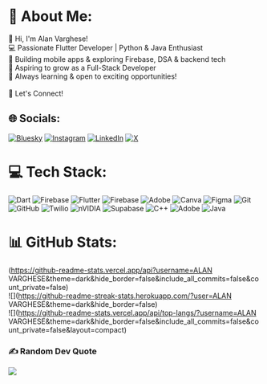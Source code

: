 # 💫 About Me:
👋 Hi, I'm Alan Varghese!<br>💻 Passionate Flutter Developer | Python & Java Enthusiast<br>📱 Building mobile apps & exploring Firebase, DSA & backend tech<br>🎯 Aspiring to grow as a Full-Stack Developer<br>🚀 Always learning & open to exciting opportunities!<br><br>🔗 Let's Connect!


## 🌐 Socials:
[![Bluesky](https://img.shields.io/badge/bluesky-0285FF?style=for-the-badge&logo=bluesky&logoColor=%23FFFFFF)](https://bsky.app/profile/alan-varghese.bsky.social) [![Instagram](https://img.shields.io/badge/Instagram-%23E4405F.svg?logo=Instagram&logoColor=white)](https://instagram.com/superman__dee) [![LinkedIn](https://img.shields.io/badge/LinkedIn-%230077B5.svg?logo=linkedin&logoColor=white)](https://linkedin.com/in/alan-varghese-34103a166) [![X](https://img.shields.io/badge/X-black.svg?logo=X&logoColor=white)](https://x.com/@Alanvz165886) 

# 💻 Tech Stack:
![Dart](https://img.shields.io/badge/dart-%230175C2.svg?style=for-the-badge&logo=dart&logoColor=white) ![Firebase](https://img.shields.io/badge/firebase-%23039BE5.svg?style=for-the-badge&logo=firebase) ![Flutter](https://img.shields.io/badge/Flutter-%2302569B.svg?style=for-the-badge&logo=Flutter&logoColor=white) ![Firebase](https://img.shields.io/badge/firebase-a08021?style=for-the-badge&logo=firebase&logoColor=ffcd34) ![Adobe](https://img.shields.io/badge/adobe-%23FF0000.svg?style=for-the-badge&logo=adobe&logoColor=white) ![Canva](https://img.shields.io/badge/Canva-%2300C4CC.svg?style=for-the-badge&logo=Canva&logoColor=white) ![Figma](https://img.shields.io/badge/figma-%23F24E1E.svg?style=for-the-badge&logo=figma&logoColor=white) ![Git](https://img.shields.io/badge/git-%23F05033.svg?style=for-the-badge&logo=git&logoColor=white) ![GitHub](https://img.shields.io/badge/github-%23121011.svg?style=for-the-badge&logo=github&logoColor=white) ![Twilio](https://img.shields.io/badge/Twilio-F22F46?style=for-the-badge&logo=Twilio&logoColor=white) ![nVIDIA](https://img.shields.io/badge/nVIDIA-%2376B900.svg?style=for-the-badge&logo=nVIDIA&logoColor=white) ![Supabase](https://img.shields.io/badge/Supabase-3ECF8E?style=for-the-badge&logo=supabase&logoColor=white) ![C++](https://img.shields.io/badge/c++-%2300599C.svg?style=for-the-badge&logo=c%2B%2B&logoColor=white) ![Adobe](https://img.shields.io/badge/adobe-%23FF0000.svg?style=for-the-badge&logo=adobe&logoColor=white) ![Java](https://img.shields.io/badge/java-%23ED8B00.svg?style=for-the-badge&logo=openjdk&logoColor=white)
# 📊 GitHub Stats:
(https://github-readme-stats.vercel.app/api?username=ALAN VARGHESE&theme=dark&hide_border=false&include_all_commits=false&count_private=false)<br/>
![](https://github-readme-streak-stats.herokuapp.com/?user=ALAN VARGHESE&theme=dark&hide_border=false)<br/>
![](https://github-readme-stats.vercel.app/api/top-langs/?username=ALAN VARGHESE&theme=dark&hide_border=false&include_all_commits=false&count_private=false&layout=compact)

### ✍️ Random Dev Quote
![](https://quotes-github-readme.vercel.app/api?type=horizontal&theme=radical)

<!-- Proudly created with GPRM ( https://gprm.itsvg.in ) -->
